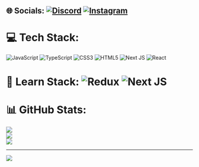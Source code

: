 
## 🌐 Socials: [![Discord](https://img.shields.io/badge/Discord-%237289DA.svg?logo=discord&logoColor=white)](htttps://discord.gg/wjddycks#3413) [![Instagram](https://img.shields.io/badge/Instagram-%23E4405F.svg?logo=Instagram&logoColor=white)](https://instagram.com/jy_cold) 

# 💻 Tech Stack:
![JavaScript](https://img.shields.io/badge/javascript-%23323330.svg?style=for-the-badge&logo=javascript&logoColor=%23F7DF1E) ![TypeScript](https://img.shields.io/badge/typescript-%23007ACC.svg?style=for-the-badge&logo=typescript&logoColor=white) ![CSS3](https://img.shields.io/badge/css3-%231572B6.svg?style=for-the-badge&logo=css3&logoColor=white) ![HTML5](https://img.shields.io/badge/html5-%23E34F26.svg?style=for-the-badge&logo=html5&logoColor=white) ![Next JS](https://img.shields.io/badge/Next-black?style=for-the-badge&logo=next.js&logoColor=white) ![React](https://img.shields.io/badge/react-%2320232a.svg?style=for-the-badge&logo=react&logoColor=%2361DAFB)
# 📘 Learn Stack: ![Redux](https://img.shields.io/badge/redux-%23593d88.svg?style=for-the-badge&logo=redux&logoColor=white) ![Next JS](https://img.shields.io/badge/Next-black?style=for-the-badge&logo=next.js&logoColor=white)
# 📊 GitHub Stats:
![](https://github-readme-stats.vercel.app/api?username=Gull2365&theme=prussian&hide_border=false&include_all_commits=false&count_private=false)<br/>
![](https://github-readme-streak-stats.herokuapp.com/?user=Gull2365&theme=prussian&hide_border=false)<br/>
![](https://github-readme-stats.vercel.app/api/top-langs/?username=Gull2365&theme=prussian&hide_border=false&include_all_commits=false&count_private=false&layout=compact)

---
[![](https://visitcount.itsvg.in/api?id=Gull2365&icon=0&color=0)](https://visitcount.itsvg.in)

<!-- Proudly created with GPRM ( https://gprm.itsvg.in ) -->
